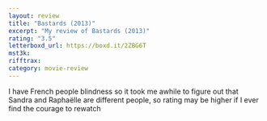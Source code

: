 ```yaml
---
layout: review
title: "Bastards (2013)"
excerpt: "My review of Bastards (2013)"
rating: "3.5"
letterboxd_url: https://boxd.it/2ZBG6T
mst3k:
rifftrax:
category: movie-review
---
```


I have French people blindness so it took me awhile to figure out that Sandra and Raphaëlle are different people, so rating may be higher if I ever find the courage to rewatch
